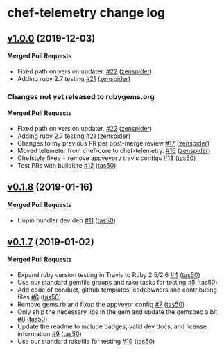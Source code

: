# chef-telemetry change log

<!-- latest_release 1.0.0 -->
## [v1.0.0](https://github.com/chef/chef-telemetry/tree/v1.0.0) (2019-12-03)

#### Merged Pull Requests
- Fixed path on version updater. [#22](https://github.com/chef/chef-telemetry/pull/22) ([zenspider](https://github.com/zenspider))
- Adding ruby 2.7 testing [#21](https://github.com/chef/chef-telemetry/pull/21) ([zenspider](https://github.com/zenspider))
<!-- latest_release -->

<!-- release_rollup since=0.1.8 -->
### Changes not yet released to rubygems.org

#### Merged Pull Requests
- Fixed path on version updater. [#22](https://github.com/chef/chef-telemetry/pull/22) ([zenspider](https://github.com/zenspider)) <!-- 1.0.0 -->
- Adding ruby 2.7 testing [#21](https://github.com/chef/chef-telemetry/pull/21) ([zenspider](https://github.com/zenspider)) <!-- 0.1.12 -->
- Changes to my previous PR per post-merge review [#17](https://github.com/chef/chef-telemetry/pull/17) ([zenspider](https://github.com/zenspider)) <!-- 0.1.12 -->
- Moved telemeter from chef-core to chef-telemetry. [#16](https://github.com/chef/chef-telemetry/pull/16) ([zenspider](https://github.com/zenspider)) <!-- 0.1.11 -->
- Chefstyle fixes + remove appveyor / travis configs [#13](https://github.com/chef/chef-telemetry/pull/13) ([tas50](https://github.com/tas50)) <!-- 0.1.10 -->
- Test PRs with buildkite [#12](https://github.com/chef/chef-telemetry/pull/12) ([tas50](https://github.com/tas50)) <!-- 0.1.9 -->
<!-- release_rollup -->

<!-- latest_stable_release -->
## [v0.1.8](https://github.com/chef/chef-telemetry/tree/v0.1.8) (2019-01-16)

#### Merged Pull Requests
- Unpin bundler dev dep [#11](https://github.com/chef/chef-telemetry/pull/11) ([tas50](https://github.com/tas50))
<!-- latest_stable_release -->

## [v0.1.7](https://github.com/chef/chef-telemetry/tree/v0.1.7) (2019-01-02)

#### Merged Pull Requests
- Expand ruby version testing in Travis to Ruby 2.5/2.6 [#4](https://github.com/chef/chef-telemetry/pull/4) ([tas50](https://github.com/tas50))
- Use our standard gemfile groups and rake tasks for testing [#5](https://github.com/chef/chef-telemetry/pull/5) ([tas50](https://github.com/tas50))
- Add code of conduct, github templates, codeowners and contributing files [#6](https://github.com/chef/chef-telemetry/pull/6) ([tas50](https://github.com/tas50))
- Remove gems.rb and fixup the appveyor config [#7](https://github.com/chef/chef-telemetry/pull/7) ([tas50](https://github.com/tas50))
- Only ship the necessary libs in the gem and update the gemspec a bit [#8](https://github.com/chef/chef-telemetry/pull/8) ([tas50](https://github.com/tas50))
- Update the readme to include badges, valid dev docs, and license information [#9](https://github.com/chef/chef-telemetry/pull/9) ([tas50](https://github.com/tas50))
- Use our standard rakefile for testing [#10](https://github.com/chef/chef-telemetry/pull/10) ([tas50](https://github.com/tas50))